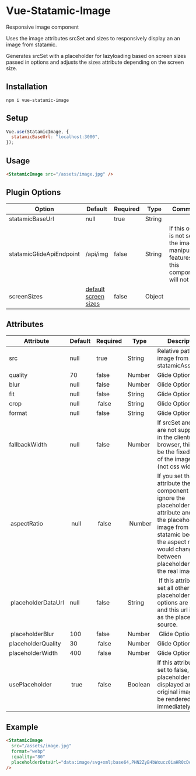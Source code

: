 # Vue-Statamic-Image

Responsive image component

Uses the image attributes srcSet and sizes to responsively display an an image from statamic.

Generates srcSet with a placeholder for lazyloading based on screen sizes passed in options and adjusts the sizes attribute depending on the screen size.

## Installation

```shell
npm i vue-statamic-image
```

## Setup

```javascript
Vue.use(StatamicImage, {
  statamicBaseUrl: "localhost:3000",
});
```

## Usage

```html
<StatamicImage src="/assets/image.jpg" />
```

## Plugin Options

| Option                   | Default                                             | Required | Type   | Comment                                                                                    |
| ------------------------ | --------------------------------------------------- | -------- | ------ | ------------------------------------------------------------------------------------------ |
| statamicBaseUrl          | null                                                | true     | String |                                                                                            |
| statamicGlideApiEndpoint | /api/img                                            | false    | String | If this option is not set, the image manipulation features of this component will not work |
| screenSizes              | [default screen sizes](src/default-screen-sizes.js) | false    | Object |                                                                                            |

## Attributes

| Attribute           | Default | Required | Type    | Description                                                                                                                                                                                                    |
| ------------------- | ------- | -------- | ------- | -------------------------------------------------------------------------------------------------------------------------------------------------------------------------------------------------------------- |
| src                 | null    | true     | String  | Relative path to image from statamicAssetUrl                                                                                                                                                                   |
| quality             | 70      | false    | Number  | Glide Option                                                                                                                                                                                                   |
| blur                | null    | false    | Number  | Glide Option                                                                                                                                                                                                   |
| fit                 | null    | false    | String  | Glide Option                                                                                                                                                                                                   |
| crop                | null    |  false   | String  | Glide Option                                                                                                                                                                                                   |
| format              | null    | false    | String  | Glide Option                                                                                                                                                                                                   |
| fallbackWidth       | null    | false    | Number  | If srcSet and sizes are not supported in the clients browser, this will be the fixed width of the image itself (not css width)                                                                                 |  |
|  aspectRatio        |  null   |  false   |  Number | If you set this attribute the component will ignore the placeholderDataUrl attribute and load the placeholder image from statamic because the aspect ratio would change between placeholder and the real image |
|  placeholderDataUrl | null    | false    | String  |  If this attribute is set all other placeholder options are ignored and this url is used as the placeholder source.                                                                                            |
|  placeholderBlur    | 100     | false    | Number  |  Glide Option                                                                                                                                                                                                  |
| placeholderQuality  | 30      |  false   | Number  | Glide Option                                                                                                                                                                                                   |
| placeholderWidth    | 400     |  false   | Number  | Glide Option                                                                                                                                                                                                   |
| usePlaceholder      |  true   |  false   | Boolean | If this attribute is set to false, no placeholder will be displayed and the original image will be rendered immediately                                                                                        |

## Example

```html
<StatamicImage
  src="/assets/image.jpg"
  format="webp"
  :quality="80"
  placeholderDataUrl="data:image/svg+xml;base64,PHN2ZyB4bWxucz0iaHR0cDo etc"
/>
```
